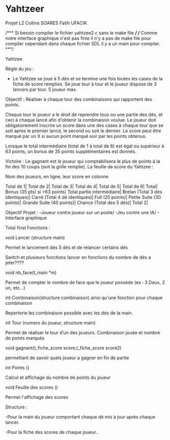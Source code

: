 # Yahtzeer
Projet L2 Collins SOARES Fatih UFACIK

/*** Si besoin compiler le fichier yahtzee2.c sans le make file ***/
/*** Comme notre interface graphique n'est pas finie il n'y a pas de make file pour compiler cependant dans chaque fichier SDL il y a un main pour compiler. ***/ 

Yahtzee

Règle du jeu :

- Le Yahtzee se joue à 5 dés et se termine une fois toutes les cases de la fiche de score remplies.
Se joue tour à tour et le joueur dispose de 3 lancers par tour.
5 joueur max.

Objectif :
Réaliser à chaque tour des combinaisons qui rapportent des points.

Chaque tour le joueur a le droit de reprendre tous ou une partie des dés, et ceci à chaque lancé afin d'obtenir la combinaison voulue. Le joueur doit obligatoirement inscrire un score dans une des cases à chaque tour que se soit apres le premier lancé, le second ou soit le dernier. Le score peut être marqué par un X si aucun point marqué soir par les points obtenus.

Lorsque le total intermédiaire (total de 1 à total de 6) est égal ou supérieur à 63 points, un bonus de 35 points supplémentaires est donnés.

Victoire :
Le gagnant est le joueur qui comptabilisera le plus de points à la fin des 10 coups (soit la grille remplie).
La feuille de score du Yahtzee :

Nom des joueurs, en ligne, leur score en colonne

Total de 1|
Total de 2|
Total de 3|
Total de 4|
Total de 5|
Total de 6|
Total|
Bonus (35 pts) si >63 points|
Total partie intermédiaire|
Brelan (Total 3 dés identiques)|
Carré (Total 4 dé identiques)|
Full (25 points)|
Petite Suite (30 points)|
Grande Suite (40 points)|
Chance (Total des 5 dés)|
Total 2|

Objectif Projet :
-Joueur contre joueur sur un poste/
-Jeu contre une IA/
-Interface graphique

Total final
Fonctions :

void Lancer (structure main)

Permet le lancement des 5 dés et de relancer certains dés

Switch et plusieurs fonctions lancer en fonctions du nombre de dés a jeter???? 

void nb_face(t_main *m)

Permet de compter le nombre de face que le joueur possède (ex : 3 Deux, 2 un, etc...)

int Combinaison(structure combinaison) ainsi qu'une fonction pour chaque combinaison

Repertorie les combinaison possible avec les dés de la main.

int Tour (numero du joueur, structure main)

Permet de réaliser le tour d’un des joueurs. Combinaison jouée et nombre de points marqués

void gagnant(t_fiche_score score,t_fiche_score score2)

permettant de savoir quels joueur a gagner en fin de partie

int Points ()

Calcul et affichage du nombre de points du joueur

void Feuille des scores ()

Permet l'affichage des scores


Structure : 

-Pour la main du joueur comportant chaque dé mis à jour après chaque lancer.

-Pour la fiche des scores de chaque joueur..



